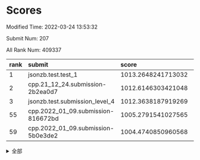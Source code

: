 # Scores

Modified Time: 2022-03-24 13:53:32

Submit Num: 207

All Rank Num: 409337

| rank |               submit               |       score        |       sigma        | pk_num |
| :--- | :--------------------------------- | :----------------- | :----------------- | :----- |
| 1    | jsonzb.test.test_1                 | 1013.2648241713032 | 0.8166384904169708 | 7913   |
| 2    | cpp.21_12_24.submission-2b2ea0d7   | 1012.6146303421048 | 0.788776437550201  | 7910   |
| 3    | jsonzb.test.submission_level_4     | 1012.3638187919269 | 0.7840308038475821 | 7914   |
| 55   | cpp.2022_01_09.submission-816672bd | 1005.2791541027565 | 0.7278397456537273 | 7907   |
| 59   | cpp.2022_01_09.submission-5b0e3de2 | 1004.4740850960568 | 0.7122465195424482 | 7908   |


<details>
<summary>全部</summary>

| rank |                 submit                 |       score        |       sigma        | pk_num |
| :--- | :------------------------------------- | :----------------- | :----------------- | :----- |
| 1    | jsonzb.test.test_1                     | 1013.2648241713032 | 0.8166384904169708 | 7913   |
| 2    | cpp.21_12_24.submission-2b2ea0d7       | 1012.6146303421048 | 0.788776437550201  | 7910   |
| 3    | jsonzb.test.submission_level_4         | 1012.3638187919269 | 0.7840308038475821 | 7914   |
| 4    | gobigger.level_3.submission_level_3_49 | 1011.3381147126156 | 0.7665880790963884 | 7909   |
| 5    | gobigger.level_3.submission_level_3_22 | 1011.3333106773633 | 0.7840286626230921 | 7908   |
| 6    | gobigger.level_3.submission_level_3_24 | 1011.3146365176656 | 0.7926230704844238 | 7911   |
| 7    | gobigger.level_3.submission_level_3_33 | 1011.2263956251066 | 0.7838441814465773 | 7907   |
| 8    | gobigger.level_3.submission_level_3_19 | 1011.0514978623258 | 0.7695848823013655 | 7910   |
| 9    | gobigger.level_3.submission_level_3_16 | 1010.9964961364386 | 0.7659849302606893 | 7910   |
| 10   | gobigger.level_3.submission_level_3_18 | 1010.7269853728162 | 0.758461256765519  | 7912   |
| 11   | gobigger.level_3.submission_level_3_0  | 1010.6439471518343 | 0.7623448074712459 | 7908   |
| 12   | gobigger.level_3.submission_level_3_12 | 1010.460737553649  | 0.7451044878654562 | 7910   |
| 13   | gobigger.level_3.submission_level_3_28 | 1010.4154197953483 | 0.7736844091420445 | 7911   |
| 14   | gobigger.level_3.submission_level_3_27 | 1010.4091376787146 | 0.7757398042586621 | 7904   |
| 15   | gobigger.level_3.submission_level_3_15 | 1010.304050034471  | 0.7597810413982321 | 7910   |
| 16   | gobigger.level_3.submission_level_3_39 | 1010.2689940964289 | 0.7498685232936736 | 7911   |
| 17   | gobigger.level_3.submission_level_3_36 | 1010.19962937337   | 0.7712919671359936 | 7911   |
| 18   | gobigger.level_3.submission_level_3_21 | 1010.1983131935569 | 0.7685365690767356 | 7913   |
| 19   | gobigger.level_3.submission_level_3_47 | 1010.157635641876  | 0.7516725832720061 | 7914   |
| 20   | gobigger.level_3.submission_level_3_25 | 1010.157329800945  | 0.7545829395583589 | 7912   |
| 21   | gobigger.level_3.submission_level_3_1  | 1010.1364988536038 | 0.7704364994930748 | 7908   |
| 22   | gobigger.level_3.submission_level_3_42 | 1010.0034956752752 | 0.7529863660161232 | 7909   |
| 23   | gobigger.level_3.submission_level_3_45 | 1009.9182680880708 | 0.7426414171398222 | 7906   |
| 24   | gobigger.level_3.submission_level_3_48 | 1009.8697847729203 | 0.7645943737263952 | 7911   |
| 25   | gobigger.level_3.submission_level_3_20 | 1009.8316991861385 | 0.7177752096063406 | 7911   |
| 26   | gobigger.level_3.submission_level_3_14 | 1009.8270048867215 | 0.7513398122545437 | 7912   |
| 27   | gobigger.level_3.submission_level_3_40 | 1009.8117795841192 | 0.7465348702036909 | 7910   |
| 28   | gobigger.level_3.submission_level_3_29 | 1009.8000082528467 | 0.7525097773586343 | 7910   |
| 29   | gobigger.level_3.submission_level_3_6  | 1009.7421946927917 | 0.7438983403357353 | 7911   |
| 30   | gobigger.level_3.submission_level_3_8  | 1009.7087077227525 | 0.7326357001663207 | 7910   |
| 31   | gobigger.level_3.submission_level_3_43 | 1009.688680148966  | 0.7482486201564824 | 7909   |
| 32   | gobigger.level_3.submission_level_3_30 | 1009.6861626923023 | 0.7522552594082531 | 7912   |
| 33   | gobigger.level_3.submission_level_3_26 | 1009.6489729706549 | 0.7512802622631519 | 7911   |
| 34   | gobigger.level_3.submission_level_3_13 | 1009.6059289054724 | 0.7515961446196064 | 7912   |
| 35   | gobigger.level_3.submission_level_3_11 | 1009.5915883119353 | 0.7480506657154142 | 7910   |
| 36   | gobigger.level_3.submission_level_3_23 | 1009.5470384861546 | 0.7652510840928496 | 7909   |
| 37   | gobigger.level_3.submission_level_3_2  | 1009.5271524104794 | 0.7526860936023798 | 7910   |
| 38   | gobigger.level_3.submission_level_3_4  | 1009.4927812395047 | 0.7408759730788277 | 7911   |
| 39   | gobigger.level_3.submission_level_3_46 | 1009.4746515070078 | 0.75077839313226   | 7912   |
| 40   | gobigger.level_3.submission_level_3_34 | 1009.4597577279791 | 0.7660562340219957 | 7914   |
| 41   | gobigger.level_3.submission_level_3_31 | 1009.4237352886489 | 0.7378728198514807 | 7907   |
| 42   | gobigger.level_3.submission_level_3_5  | 1009.4186610419301 | 0.7483998972266191 | 7910   |
| 43   | gobigger.level_3.submission_level_3_9  | 1009.1653948162525 | 0.7618784098332151 | 7912   |
| 44   | gobigger.level_3.submission_level_3_41 | 1009.0949892403062 | 0.74685931279826   | 7908   |
| 45   | gobigger.level_3.submission_level_3_32 | 1009.0902010581827 | 0.7574590628290863 | 7917   |
| 46   | gobigger.level_3.submission_level_3_38 | 1008.870860588001  | 0.7560828818574886 | 7911   |
| 47   | gobigger.level_3.submission_level_3_7  | 1008.8064174934938 | 0.7460864546707905 | 7908   |
| 48   | gobigger.level_3.submission_level_3_17 | 1008.7603726320548 | 0.7565308280653573 | 7909   |
| 49   | gobigger.level_3.submission_level_3_3  | 1008.5173692318959 | 0.7370241853697767 | 7909   |
| 50   | gobigger.level_3.submission_level_3_44 | 1008.4951598642101 | 0.7665220691950434 | 7904   |
| 51   | gobigger.level_3.submission_level_3_37 | 1008.419460977277  | 0.7507583341930647 | 7908   |
| 52   | gobigger.level_3.submission_level_3_10 | 1008.3360215937535 | 0.7480084740839587 | 7912   |
| 53   | gobigger.level_3.submission_level_3_35 | 1008.1567346630761 | 0.7199973477250534 | 7909   |
| 54   | gobigger.level_1.submission_level_1_11 | 1005.5427024393108 | 0.7236540017847242 | 7909   |
| 55   | cpp.2022_01_09.submission-816672bd     | 1005.2791541027565 | 0.7278397456537273 | 7907   |
| 56   | gobigger.level_1.submission_level_1_2  | 1005.2643092330777 | 0.7150315838016921 | 7910   |
| 57   | gobigger.level_1.submission_level_1_12 | 1004.678777711946  | 0.7248963493376787 | 7916   |
| 58   | gobigger.level_1.submission_level_1_13 | 1004.5867015726378 | 0.7266097762814763 | 7908   |
| 59   | cpp.2022_01_09.submission-5b0e3de2     | 1004.4740850960568 | 0.7122465195424482 | 7908   |
| 60   | gobigger.level_1.submission_level_1_41 | 1004.3702600338927 | 0.7087444393281195 | 7912   |
| 61   | gobigger.level_1.submission_level_1_21 | 1004.2617017342335 | 0.7159584195687331 | 7909   |
| 62   | gobigger.level_1.submission_level_1_48 | 1004.2526854153541 | 0.7123458245420269 | 7911   |
| 63   | gobigger.level_1.submission_level_1_3  | 1004.21739240761   | 0.7124300927837024 | 7910   |
| 64   | gobigger.level_1.submission_level_1_49 | 1004.1462008844403 | 0.7089857326218735 | 7907   |
| 65   | gobigger.level_1.submission_level_1_6  | 1004.145732325711  | 0.7042538711033687 | 7910   |
| 66   | gobigger.level_1.submission_level_1_30 | 1004.0984306310938 | 0.7176137754489756 | 7913   |
| 67   | gobigger.level_1.submission_level_1_10 | 1004.0530535265186 | 0.7112591561217632 | 7908   |
| 68   | gobigger.level_1.submission_level_1_19 | 1003.9365421763994 | 0.7213455329780237 | 7910   |
| 69   | gobigger.level_1.submission_level_1_29 | 1003.8848025702783 | 0.7243920051690654 | 7913   |
| 70   | gobigger.level_1.submission_level_1_36 | 1003.7779903151    | 0.7215599116938192 | 7908   |
| 71   | gobigger.level_1.submission_level_1_34 | 1003.7729895720953 | 0.7168948118993066 | 7916   |
| 72   | gobigger.level_1.submission_level_1_40 | 1003.7428609735151 | 0.7209928519356515 | 7910   |
| 73   | gobigger.level_1.submission_level_1_7  | 1003.6274822817245 | 0.7022059632954304 | 7910   |
| 74   | gobigger.level_1.submission_level_1_35 | 1003.6060834656952 | 0.7148016833102108 | 7907   |
| 75   | gobigger.level_1.submission_level_1_17 | 1003.5002679464882 | 0.716103326495482  | 7906   |
| 76   | gobigger.level_1.submission_level_1_24 | 1003.4908060922114 | 0.7064917511390199 | 7909   |
| 77   | gobigger.level_1.submission_level_1_1  | 1003.485021953683  | 0.7082850439652917 | 7910   |
| 78   | gobigger.level_1.submission_level_1_9  | 1003.4315814986943 | 0.7233295613652706 | 7912   |
| 79   | gobigger.level_1.submission_level_1_37 | 1003.4286526582655 | 0.721151178734269  | 7915   |
| 80   | gobigger.level_1.submission_level_1_25 | 1003.4031962729997 | 0.7184746403966109 | 7910   |
| 81   | gobigger.level_1.submission_level_1_26 | 1003.3980335245732 | 0.717157537059846  | 7913   |
| 82   | gobigger.level_1.submission_level_1_4  | 1003.3850126832664 | 0.7086209124015604 | 7910   |
| 83   | gobigger.level_1.submission_level_1_44 | 1003.3706566444034 | 0.7163151652195362 | 7912   |
| 84   | gobigger.level_1.submission_level_1_5  | 1003.3599638801104 | 0.723153933004716  | 7910   |
| 85   | gobigger.level_1.submission_level_1_27 | 1003.1765348625563 | 0.7133823664426668 | 7912   |
| 86   | gobigger.level_1.submission_level_1_16 | 1003.0518927250903 | 0.7155641074761342 | 7907   |
| 87   | gobigger.level_1.submission_level_1_15 | 1003.0502400983738 | 0.7088994904951648 | 7916   |
| 88   | gobigger.level_1.submission_level_1_45 | 1003.0469366746305 | 0.7097050952103514 | 7909   |
| 89   | gobigger.level_1.submission_level_1_39 | 1003.0418926701201 | 0.7196139026353043 | 7914   |
| 90   | gobigger.level_1.submission_level_1_43 | 1003.0306798707851 | 0.7208110302304299 | 7906   |
| 91   | gobigger.level_1.submission_level_1_32 | 1002.9991420057801 | 0.7149805067359694 | 7908   |
| 92   | gobigger.level_1.submission_level_1_47 | 1002.7577118212853 | 0.7122531424915722 | 7910   |
| 93   | gobigger.level_1.submission_level_1_22 | 1002.7389532928324 | 0.7055666920804067 | 7909   |
| 94   | gobigger.level_1.submission_level_1_46 | 1002.7171856024072 | 0.7120328917741773 | 7912   |
| 95   | gobigger.level_1.submission_level_1_38 | 1002.683472432365  | 0.7214761455753749 | 7910   |
| 96   | gobigger.level_1.submission_level_1_18 | 1002.6477973155374 | 0.7139581693604278 | 7911   |
| 97   | gobigger.level_1.submission_level_1_14 | 1002.5780792396909 | 0.7085737890708234 | 7914   |
| 98   | gobigger.level_1.submission_level_1_42 | 1002.5394924256904 | 0.7053298908988735 | 7911   |
| 99   | gobigger.level_1.submission_level_1_23 | 1002.4986583099767 | 0.7104945224954093 | 7910   |
| 100  | gobigger.level_1.submission_level_1_8  | 1002.4486640540365 | 0.7177842495016417 | 7910   |
| 101  | gobigger.level_1.submission_level_1_20 | 1002.3878471095037 | 0.7280551083834752 | 7913   |
| 102  | gobigger.level_1.submission_level_1_33 | 1002.318002783308  | 0.7065561975410427 | 7908   |
| 103  | gobigger.level_1.submission_level_1_0  | 1002.2753438437778 | 0.7057117085839131 | 7912   |
| 104  | gobigger.level_1.submission_level_1_31 | 1001.979588404658  | 0.7006053193517022 | 7906   |
| 105  | gobigger.level_1.submission_level_1_28 | 1001.514058233359  | 0.7049107826847127 | 7909   |
| 106  | gobigger.random.submission_random_15   | 997.2587486902182  | 0.7064589582160858 | 7911   |
| 107  | gobigger.random.submission_random_34   | 997.0236170955152  | 0.715032294473421  | 7904   |
| 108  | gobigger.random.submission_random_18   | 996.8784845359929  | 0.7071771219492348 | 7907   |
| 109  | gobigger.random.submission_random_37   | 996.8594934913508  | 0.7078949011024135 | 7910   |
| 110  | gobigger.random.submission_random_7    | 996.830556965948   | 0.7052570614192525 | 7911   |
| 111  | gobigger.random.submission_random_8    | 996.8131349364932  | 0.7077536980602755 | 7910   |
| 112  | gobigger.random.submission_random_24   | 996.7913681604166  | 0.700146331414909  | 7909   |
| 113  | gobigger.random.submission_random_19   | 996.7701419093343  | 0.702758069347141  | 7914   |
| 114  | gobigger.random.submission_random_5    | 996.738977190081   | 0.708970146076239  | 7906   |
| 115  | gobigger.random.submission_random_43   | 996.6300315842527  | 0.7051458216020031 | 7908   |
| 116  | gobigger.random.submission_random_12   | 996.5587085743706  | 0.7079162143069128 | 7909   |
| 117  | gobigger.random.submission_random_26   | 996.5558178003076  | 0.7098896798754555 | 7909   |
| 118  | gobigger.random.submission_random_13   | 996.5555513447445  | 0.7185287675548484 | 7908   |
| 119  | gobigger.random.submission_random_47   | 996.4108400788072  | 0.7155838133337746 | 7906   |
| 120  | gobigger.random.submission_random_6    | 996.3971773021245  | 0.7124984625918005 | 7906   |
| 121  | gobigger.random.submission_random_40   | 996.3484508730332  | 0.7206131339460304 | 7910   |
| 122  | gobigger.random.submission_random_31   | 996.3390092465974  | 0.7193362841381118 | 7910   |
| 123  | gobigger.random.submission_random_33   | 996.3342813948628  | 0.699132536576171  | 7912   |
| 124  | gobigger.random.submission_random_27   | 996.1749471412156  | 0.7180616619623952 | 7907   |
| 125  | gobigger.random.submission_random_42   | 996.1582670958119  | 0.7054211112800822 | 7909   |
| 126  | gobigger.random.submission_random_30   | 996.1438351949237  | 0.722523716951726  | 7909   |
| 127  | gobigger.random.submission_random_46   | 996.1304426522387  | 0.7058336344997954 | 7913   |
| 128  | gobigger.random.submission_random_2    | 996.1225442466476  | 0.7096528446317869 | 7910   |
| 129  | gobigger.random.submission_random_28   | 996.1091292779388  | 0.705565109005992  | 7911   |
| 130  | gobigger.random.submission_random_22   | 996.0520003002601  | 0.7057289141897417 | 7907   |
| 131  | gobigger.random.submission_random_17   | 996.0389436347739  | 0.7092004358096198 | 7907   |
| 132  | gobigger.random.submission_random_11   | 996.0282268871124  | 0.7124244433467751 | 7909   |
| 133  | gobigger.random.submission_random_32   | 995.9704867713303  | 0.7124878783634381 | 7908   |
| 134  | gobigger.random.submission_random_23   | 995.9698937849982  | 0.707469427855281  | 7910   |
| 135  | gobigger.random.submission_random_0    | 995.9086548380772  | 0.7091200635219755 | 7906   |
| 136  | gobigger.random.submission_random_4    | 995.9031271146063  | 0.717724975989432  | 7909   |
| 137  | gobigger.random.submission_random_36   | 995.8637796022598  | 0.7031491311098533 | 7912   |
| 138  | gobigger.random.submission_random_48   | 995.8386780903376  | 0.7118578568159482 | 7909   |
| 139  | gobigger.random.submission_random_49   | 995.8227853977546  | 0.7138536175853017 | 7907   |
| 140  | gobigger.random.submission_random_1    | 995.8173167421139  | 0.7132989788514117 | 7912   |
| 141  | gobigger.random.submission_random_39   | 995.7821017407149  | 0.7101445846948164 | 7911   |
| 142  | gobigger.random.submission_random_3    | 995.7616557432757  | 0.7087208781019418 | 7908   |
| 143  | gobigger.random.submission_random_45   | 995.6855121462305  | 0.7079359682993646 | 7912   |
| 144  | gobigger.random.submission_random_25   | 995.612965325808   | 0.7058549544405096 | 7910   |
| 145  | gobigger.random.submission_random_35   | 995.5239253058418  | 0.7051863208432281 | 7909   |
| 146  | gobigger.random.submission_random_41   | 995.4700020693452  | 0.721043299458687  | 7900   |
| 147  | gobigger.random.submission_random_44   | 995.3863939764846  | 0.7153462089493161 | 7909   |
| 148  | gobigger.random.submission_random_9    | 995.3698131808575  | 0.7141980802579774 | 7907   |
| 149  | gobigger.random.submission_random_10   | 995.3068040159836  | 0.7013735977521209 | 7911   |
| 150  | gobigger.random.submission_random_16   | 995.2678010334279  | 0.7113498287815958 | 7910   |
| 151  | gobigger.random.submission_random_14   | 995.251202827815   | 0.7102361575992875 | 7911   |
| 152  | gobigger.random.submission_random_29   | 994.8959416629046  | 0.7133478157059484 | 7912   |
| 153  | gobigger.random.submission_random_21   | 994.8874864999153  | 0.7080587052270119 | 7909   |
| 154  | gobigger.level_2.submission_level_2_6  | 994.5692490584148  | 0.7141233653189897 | 7908   |
| 155  | gobigger.random.submission_random_20   | 994.4049126631458  | 0.7337989038695479 | 7911   |
| 156  | gobigger.level_2.submission_level_2_44 | 994.1738924669348  | 0.7330583010877977 | 7914   |
| 157  | gobigger.random.submission_random_38   | 994.1702855063445  | 0.728910690844056  | 7911   |
| 158  | gobigger.level_2.submission_level_2_34 | 993.2316971270028  | 0.7270211523085705 | 7910   |
| 159  | gobigger.level_2.submission_level_2_16 | 993.1709643370019  | 0.7559767100382435 | 7911   |
| 160  | gobigger.level_2.submission_level_2_29 | 993.0732483547309  | 0.7578705787623362 | 7910   |
| 161  | gobigger.level_2.submission_level_2_49 | 993.0557711284948  | 0.7395661482470672 | 7910   |
| 162  | gobigger.level_2.submission_level_2_4  | 993.0248355491063  | 0.7361533943780433 | 7916   |
| 163  | gobigger.level_2.submission_level_2_47 | 992.8604377319325  | 0.7253115868459457 | 7910   |
| 164  | gobigger.level_2.submission_level_2_19 | 992.8445682559933  | 0.7356179763563198 | 7911   |
| 165  | gobigger.level_2.submission_level_2_1  | 992.8256904847351  | 0.7502399288924491 | 7911   |
| 166  | gobigger.level_2.submission_level_2_48 | 992.7565080539937  | 0.7264348970991761 | 7906   |
| 167  | gobigger.level_2.submission_level_2_24 | 992.7439846849315  | 0.7353059705508433 | 7914   |
| 168  | gobigger.level_2.submission_level_2_15 | 992.7406938332219  | 0.7322792235750725 | 7908   |
| 169  | gobigger.level_2.submission_level_2_7  | 992.6756801725697  | 0.7670134729137132 | 7911   |
| 170  | gobigger.level_2.submission_level_2_27 | 992.48084637916    | 0.7519866925718874 | 7910   |
| 171  | gobigger.level_2.submission_level_2_43 | 992.4625673982335  | 0.7342278514606109 | 7911   |
| 172  | gobigger.level_2.submission_level_2_10 | 992.4493410573133  | 0.7608970647513603 | 7913   |
| 173  | gobigger.level_2.submission_level_2_30 | 992.374063360163   | 0.730949212204912  | 7911   |
| 174  | gobigger.level_2.submission_level_2_28 | 992.3538292855694  | 0.7315689231355821 | 7910   |
| 175  | gobigger.level_2.submission_level_2_22 | 992.3442503264345  | 0.728877316092605  | 7910   |
| 176  | gobigger.level_2.submission_level_2_42 | 992.3047411629566  | 0.7551989527520399 | 7906   |
| 177  | gobigger.level_2.submission_level_2_37 | 992.2473607546478  | 0.7376811899901695 | 7910   |
| 178  | gobigger.level_2.submission_level_2_46 | 992.2286175558447  | 0.7596569064797588 | 7913   |
| 179  | gobigger.level_2.submission_level_2_35 | 992.1891263341836  | 0.7509181742881242 | 7912   |
| 180  | gobigger.level_2.submission_level_2_45 | 992.1824897751266  | 0.7383887161089643 | 7908   |
| 181  | gobigger.level_2.submission_level_2_18 | 992.1788381669642  | 0.7282929685829822 | 7909   |
| 182  | gobigger.level_2.submission_level_2_38 | 992.1777339998248  | 0.754640728487562  | 7913   |
| 183  | gobigger.level_2.submission_level_2_26 | 992.1376773602432  | 0.7384683779014654 | 7905   |
| 184  | gobigger.level_2.submission_level_2_8  | 992.1224088625275  | 0.7486088341661747 | 7914   |
| 185  | gobigger.level_2.submission_level_2_39 | 992.1040689049933  | 0.7434935970209609 | 7907   |
| 186  | gobigger.level_2.submission_level_2_40 | 992.041034385939   | 0.7621771183614754 | 7909   |
| 187  | gobigger.level_2.submission_level_2_11 | 992.0321370660614  | 0.7538927055014033 | 7908   |
| 188  | gobigger.level_2.submission_level_2_0  | 992.0152383087925  | 0.7427198539886636 | 7912   |
| 189  | gobigger.level_2.submission_level_2_9  | 991.9986594537646  | 0.7445639007762831 | 7908   |
| 190  | gobigger.level_2.submission_level_2_25 | 991.924886132498   | 0.7433068634493146 | 7915   |
| 191  | gobigger.level_2.submission_level_2_23 | 991.8715753084663  | 0.7520436401666516 | 7908   |
| 192  | gobigger.level_2.submission_level_2_5  | 991.7880309806283  | 0.7458982984775191 | 7908   |
| 193  | gobigger.level_2.submission_level_2_21 | 991.7523909643355  | 0.7593714494253547 | 7912   |
| 194  | gobigger.level_2.submission_level_2_2  | 991.6472416452435  | 0.7610931182685158 | 7905   |
| 195  | gobigger.level_2.submission_level_2_14 | 991.5565001749345  | 0.7520518937545425 | 7911   |
| 196  | gobigger.level_2.submission_level_2_3  | 991.5283102437702  | 0.7540580252611301 | 7910   |
| 197  | gobigger.level_2.submission_level_2_20 | 991.5259875750485  | 0.7639739217352463 | 7907   |
| 198  | gobigger.level_2.submission_level_2_12 | 991.3215470679457  | 0.7526598568282322 | 7912   |
| 199  | gobigger.level_2.submission_level_2_13 | 991.0830095535706  | 0.7677464620768711 | 7910   |
| 200  | gobigger.level_2.submission_level_2_41 | 990.8001295387061  | 0.7412513645191844 | 7913   |
| 201  | gobigger.level_2.submission_level_2_31 | 990.7950223457354  | 0.7724720267485188 | 7908   |
| 202  | gobigger.level_2.submission_level_2_32 | 990.7542597512651  | 0.7595221807378861 | 7910   |
| 203  | gobigger.level_2.submission_level_2_17 | 990.6786091020181  | 0.7649161104844193 | 7908   |
| 204  | gobigger.level_2.submission_level_2_33 | 990.558639600603   | 0.7608927679406984 | 7908   |
| 205  | gobigger.level_2.submission_level_2_36 | 990.2766211851174  | 0.7690596225749053 | 7913   |
| 206  | gobigger.none.submission_none_0        | 977.8160491556962  | 1.318730971084336  | 7906   |
| 207  | gobigger.none.submission_none_1        | 976.658389979232   | 1.416990701562306  | 7906   |

</details>